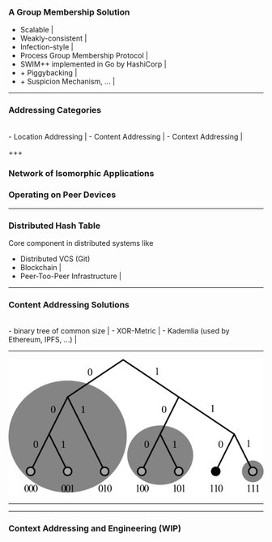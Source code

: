 ### A Group Membership Solution

- Scalable |
- Weakly-consistent |
- Infection-style |
- Process Group Membership Protocol |
- SWIM++ implemented in Go by HashiCorp |
- \+ Piggybacking |
- \+ Suspicion Mechanism, ... |

---
### Addressing Categories
<br>
- Location Addressing |
- Content Addressing |
- Context Addressing |

+++
### Network of Isomorphic Applications <br>
### Operating on Peer Devices

---
### Distributed Hash Table

Core component in distributed systems like

- Distributed VCS (Git)
- Blockchain |
- Peer-Too-Peer Infrastructure |

---
### Content Addressing Solutions
<br>
- binary tree of common size |
- XOR-Metric |
- Kademlia (used by Ethereum, IPFS, ...) |

---

![Kademlia](assets/image/kademlia.png)

---
--- 
### Context Addressing and Engineering (WIP)





